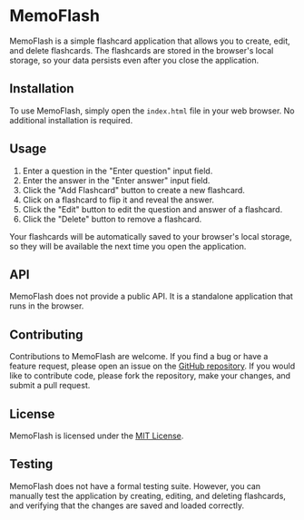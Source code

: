 # MemoFlash

MemoFlash is a simple flashcard application that allows you to create, edit, and delete flashcards. The flashcards are stored in the browser's local storage, so your data persists even after you close the application.

## Installation

To use MemoFlash, simply open the `index.html` file in your web browser. No additional installation is required.

## Usage

1. Enter a question in the "Enter question" input field.
2. Enter the answer in the "Enter answer" input field.
3. Click the "Add Flashcard" button to create a new flashcard.
4. Click on a flashcard to flip it and reveal the answer.
5. Click the "Edit" button to edit the question and answer of a flashcard.
6. Click the "Delete" button to remove a flashcard.

Your flashcards will be automatically saved to your browser's local storage, so they will be available the next time you open the application.

## API

MemoFlash does not provide a public API. It is a standalone application that runs in the browser.

## Contributing

Contributions to MemoFlash are welcome. If you find a bug or have a feature request, please open an issue on the [GitHub repository](https://github.com/your-username/memoflash). If you would like to contribute code, please fork the repository, make your changes, and submit a pull request.

## License

MemoFlash is licensed under the [MIT License](LICENSE).

## Testing

MemoFlash does not have a formal testing suite. However, you can manually test the application by creating, editing, and deleting flashcards, and verifying that the changes are saved and loaded correctly.
